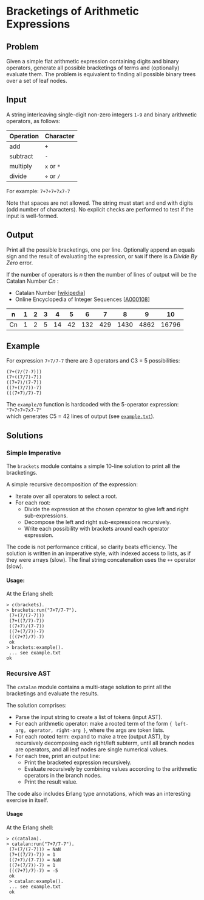 # Bracketings of Arithmetic Expressions

## Problem

Given a simple flat arithmetic expression containing digits and binary operators, generate all possible bracketings of terms and (optionally) evaluate them. The problem is equivalent to finding all possible binary trees over a set of leaf nodes.

## Input

A string interleaving single-digit non-zero integers `1-9` and binary arithmetic operators, as follows:

| Operation | Character |
|---|---|
| add       | `+` |
| subtract  | `-` |
| multiply  | `x` or `*` |
| divide    | `÷` or `/` |

For example: `7+7÷7+7x7-7`

Note that spaces are not allowed. The string must start and end with digits (odd number of characters). No explicit checks are performed to test if the input is well-formed.

## Output
 
Print all the possible bracketings, one per line.
Optionally append an equals sign and the result of evaluating the expression, or `NaN` if there is a _Divide By Zero_ error.
 
 If the number of operators is _n_ then the number of lines of output will be the Catalan Number _Cn_ :
 - Catalan Number \[[wikipedia](http://en.wikipedia.org/wiki/Catalan_number)\]
 - Online Encyclopedia of Integer Sequences \[[A000108](http://oeis.org/A000108)\]
 
| n | 1 | 2 | 3 | 4 | 5 | 6 | 7 | 8 | 9 | 10 |
|---|---|---|---|---|---|---|---|---|---|----|
| Cn | 1 | 2 | 5 | 14 | 42 | 132 | 429 | 1430 | 4862 | 16796 |

## Example
 
For expression `7+7/7-7` there are 3 operators and C3 = 5 possibilities:
```
(7+(7/(7-7))) 
(7+((7/7)-7)) 
((7+7)/(7-7)) 
((7+(7/7))-7)
(((7+7)/7)-7) 
```

The `example/0` function is hardcoded with the 5-operator expression: `"7+7÷7+7x7-7"`   
which generates C5 = 42 lines of output (see [`example.txt`](example.txt)).
 
## Solutions
 
### Simple Imperative
 
The `brackets` module contains a simple 10-line solution to print all the bracketings.
 
A simple recursive decomposition of the expression:
- Iterate over all operators to select a root.
- For each root:
  - Divide the expression at the chosen operator to give left and right sub-expressions.
  - Decompose the left and right sub-expressions recursively.
  - Write each possibility with brackets around each operator expression.

The code is not performance critical, so clarity beats efficiency. The solution is written in an imperative style, with indexed access to lists, as if they were arrays (slow). The final string concatenation uses the `++` operator (slow). 

#### Usage:

At the Erlang shell:
```
> c(brackets).
> brackets:run("7+7/7-7"). 
 (7+(7/(7-7))) 
 (7+((7/7)-7)) 
 ((7+7)/(7-7)) 
 ((7+(7/7))-7) 
 (((7+7)/7)-7) 
 ok
> brackets:example().
 ... see example.txt
ok
 ```

### Recursive AST
 
The `catalan` module contains a multi-stage solution to print all the bracketings and evaluate the results.
 
The solution comprises:
- Parse the input string to create a list of tokens (input AST).
- For each arithmetic operator: make a rooted term of the form `{ left-arg, operator, right-arg }`, where the args are token lists. 
- For each rooted term: expand to make a tree (output AST), by recursively decomposing each right/left subterm, until all branch nodes are operators, and all leaf nodes are single numerical values.
- For each tree, print an output line:
  - Print the bracketed expression recursively. 
  - Evaluate recursively by combining values according to the arithmetic operators in the branch nodes.
  - Print the result value. 

The code also includes Erlang type annotations, which was an interesting exercise in itself.

#### Usage

At the Erlang shell:
```
> c(catalan).
> catalan:run("7+7/7-7"). 
 (7+(7/(7-7))) = NaN
 (7+((7/7)-7)) = 1
 ((7+7)/(7-7)) = NaN
 ((7+(7/7))-7) = 1
 (((7+7)/7)-7) = -5
 ok
 > catalan:example().
 ... see example.txt
 ok
 ```
